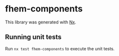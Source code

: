 # fhem-components

This library was generated with [Nx](https://nx.dev).

## Running unit tests

Run `nx test fhem-components` to execute the unit tests.
